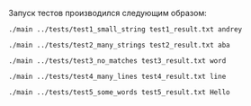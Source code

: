 Запуск тестов производился следующим образом:

``./main ../tests/test1_small_string test1_result.txt andrey``

``./main ../tests/test2_many_strings test2_result.txt aba``

``./main ../tests/test3_no_matches test3_result.txt word``

``./main ../tests/test4_many_lines test4_result.txt line``

``./main ../tests/test5_some_words test5_result.txt Hello``